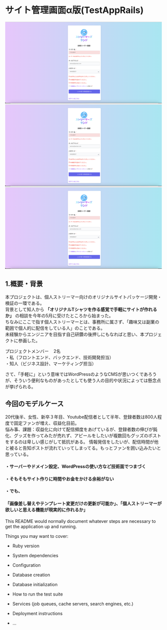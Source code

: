 # サイト管理画面α版(TestAppRails)
![イメージ](image01.png)
![イメージ](image01.png)
![イメージ](image01.png)
## 1.概要・背景  
本プロジェクトは、個人ストリーマー向けのオリジナルサイトパッケージ開発・検証の一環である。  
背景として知人から **「オリジナルTシャツを作る感覚で手軽にサイトが作れるか」** の相談を今年の5月に受けたところから始まった。  
ちなみにここで指す個人ストリーマーとは、事務所に属さず、「趣味又は副業の範囲で個人的に配信をしている人」のことである。   
未経験からエンジニアを目指す自己研鑽の後押しにもなればと思い、本プロジェクトに参画した。

プロジェクトメンバー&nbsp;&nbsp;&nbsp;&nbsp;2名   
・私（フロントエンド、バックエンド、技術開発担当）  
・知人（ビジネス設計、マーケティング担当）  

さて、「手軽に」という意味ではWordPressのようなCMSが思いつくであろうが、そういう便利なものがあったとしても使う人の目的や状況によっては懸念点が挙げられる。
## 今回のモデルケース
20代後半、女性、新卒３年目、Youtube配信者として半年、登録者数は800人程度で固定ファンが増え、収益化目前。  
悩み事、課題：収益化に向けて配信頻度をあげているが、登録者数の伸びが鈍化、グッズを作ってみたが売れず、アピールをしたいが複数回もグッズのポストをするのは卑しい感じがして抵抗がある。
情報発信をしたいが、配信時間が他と被ると告知ポストが流れていってしまってる。もっとファンを囲い込みたいと思っている。  
#### ・サーバーやドメイン設定、WordPressの使い方など技術面でつまづく  
#### ・そもそもサイト作りに時間やお金をかける余裕がない    
#### ・でも、
#### 「画像差し替えやテンプレート変更だけの更新が可能か」、「個人ストリーマーが欲しいと思える機能が現実的に作れるか」  



This README would normally document whatever steps are necessary to get the
application up and running.

Things you may want to cover:

* Ruby version

* System dependencies

* Configuration

* Database creation

* Database initialization

* How to run the test suite

* Services (job queues, cache servers, search engines, etc.)

* Deployment instructions

* ...
